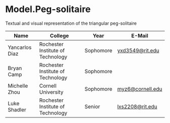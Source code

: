 # Model.Peg-solitaire
Textual and visual representation of the triangular peg-solitaire

| Name | College | Year | E-Mail |
|------|---------|------|--------|
| Yancarlos Diaz | Rochester Institute of Technology | Sophomore | yxd3549@rit.edu |
| Bryan Camp | Rochester Institute of Technology | Sophomore | |
| Michelle Zhou | Cornell University | Sophomore | myz6@cornell.edu |
| Luke Shadler | Rochester Institute of Technology | Senior | lxs2208@rit.edu |
